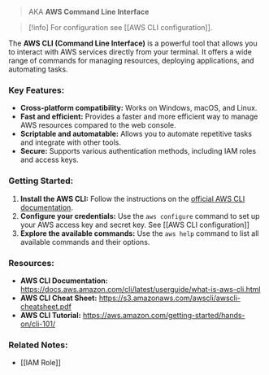 > AKA **AWS Command Line Interface**

> [!info] For configuration see [[AWS CLI configuration]].

The **AWS CLI (Command Line Interface)** is a powerful tool that allows you to interact with AWS services directly from your terminal. It offers a wide range of commands for managing resources, deploying applications, and automating tasks. 

### Key Features:

* **Cross-platform compatibility:** Works on Windows, macOS, and Linux.
* **Fast and efficient:** Provides a faster and more efficient way to manage AWS resources compared to the web console.
* **Scriptable and automatable:** Allows you to automate repetitive tasks and integrate with other tools.
* **Secure:** Supports various authentication methods, including IAM roles and access keys.

### Getting Started:

1. **Install the AWS CLI:** Follow the instructions on the [official AWS CLI documentation](https://docs.aws.amazon.com/cli/latest/userguide/install-cliv2.html).
2. **Configure your credentials:** Use the `aws configure` command to set up your AWS access key and secret key. See [[AWS CLI configuration]]
3. **Explore the available commands:** Use the `aws help` command to list all available commands and their options.

### Resources:

* **AWS CLI Documentation:** https://docs.aws.amazon.com/cli/latest/userguide/what-is-aws-cli.html
* **AWS CLI Cheat Sheet:** https://s3.amazonaws.com/awscli/awscli-cheatsheet.pdf
* **AWS CLI Tutorial:** https://aws.amazon.com/getting-started/hands-on/cli-101/

### Related Notes:

* [[IAM Role]]